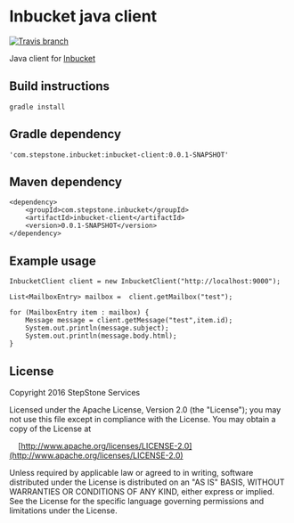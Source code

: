 # Inbucket java client
[![Travis branch](https://img.shields.io/travis/stepstone-tech/inbucket-java-client/master.svg?style=flat)]()

Java client for [Inbucket](https://github.com/jhillyerd/inbucket)

## Build instructions
```
gradle install
```

## Gradle dependency
```
'com.stepstone.inbucket:inbucket-client:0.0.1-SNAPSHOT'
```

## Maven dependency
```
<dependency>
	<groupId>com.stepstone.inbucket</groupId>
	<artifactId>inbucket-client</artifactId>
	<version>0.0.1-SNAPSHOT</version>
</dependency>	
```


## Example usage

```
InbucketClient client = new InbucketClient("http://localhost:9000");

List<MailboxEntry> mailbox =  client.getMailbox("test");

for (MailboxEntry item : mailbox) {
	Message message = client.getMessage("test",item.id);
	System.out.println(message.subject);
	System.out.println(message.body.html);
}
```

## License
Copyright 2016 StepStone Services
    
Licensed under the Apache License, Version 2.0 (the "License");
you may not use this file except in compliance with the License.
You may obtain a copy of the License at
    
&nbsp;&nbsp;&nbsp;&nbsp;[http://www.apache.org/licenses/LICENSE-2.0](http://www.apache.org/licenses/LICENSE-2.0)
    
Unless required by applicable law or agreed to in writing, software
distributed under the License is distributed on an "AS IS" BASIS,
WITHOUT WARRANTIES OR CONDITIONS OF ANY KIND, either express or implied.
See the License for the specific language governing permissions and
limitations under the License.
